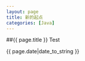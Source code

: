```yaml
---
layout: page
title: 新的起点
categories: [Java]
---
```

##{{ page.title }}
Test

{{ page.date|date_to_string }}